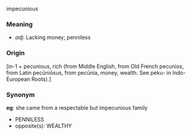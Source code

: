 impecunious
### Meaning
+ _adj_: Lacking money; penniless

### Origin

[in-1 + pecunious, rich (from Middle English, from Old French pecunios, from Latin pecūniōsus, from pecūnia, money, wealth. See peku- in Indo-European Roots).]

### Synonym

__eg__: she came from a respectable but impecunious family

+ PENNILESS
+ opposite(s): WEALTHY


